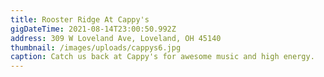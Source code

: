 ```yaml
---
title: Rooster Ridge At Cappy's
gigDateTime: 2021-08-14T23:00:50.992Z
address: 309 W Loveland Ave, Loveland, OH 45140
thumbnail: /images/uploads/cappys6.jpg
caption: Catch us back at Cappy's for awesome music and high energy.
---
```

